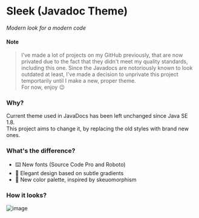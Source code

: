 # Sleek (Javadoc Theme)
*Modern look for a modern code*

#### Note
> I've made a lot of projects on my GitHub previously, that are now privated due to the fact that they didn't meet my quality standards, including this one. Since the Javadocs are notoriously known to look outdated at least, I've made a decision to unprivate this project temportarily until I make a new, proper theme.
> <br> For now, enjoy 😉

### Why?
Current theme used in JavaDocs has been left unchanged since Java SE 1.8. <br>
This project aims to change it, by replacing the old styles with brand new ones.

### What's the difference?
- ⌨️ New fonts (Source Code Pro and Roboto)
- 👔 Elegant design based on subtle gradients
- 🎨 New color palette, inspired by skeuomorphism

### How it looks?
![image](https://github.com/JulWas797/sleek-javadoc-theme/assets/51297298/a639379c-8e0a-4255-bcbd-05a22c4cf35c)

